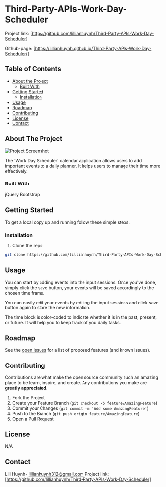 # Third-Party-APIs-Work-Day-Scheduler

Project link: [https://github.com/lillianhuynh/Third-Party-APIs-Work-Day-Scheduler]

Github-page: [https://lillianhuynh.github.io/Third-Party-APIs-Work-Day-Scheduler/]

## Table of Contents

* [About the Project](#about-the-project)
  * [Built With](#built-with)
* [Getting Started](#getting-started)
  * [Installation](#installation)
* [Usage](#usage)
* [Roadmap](#roadmap)
* [Contributing](#contributing)
* [License](#license)
* [Contact](#contact)

## About The Project
![Project Screenshot](images/.png)

The 'Work Day Scheduler' calendar application allows users to add important events to a daily planner. It helps users to manage their time more effectively. 


### Built With

jQuery
Bootstrap

## Getting Started

To get a local copy up and running follow these simple steps.

### Installation

1. Clone the repo
```sh
git clone https://github.com/lillianhuynh/Third-Party-APIs-Work-Day-Scheduler
```

## Usage

You can start by adding events into the input sessions. Once you've done, simply click the save button, your events will be saved accordingly to the chosen time frame.

You can easily edit your events by editing the input sessions and click save button again to store the new information.

The time block is color-coded to indicate whether it is in the past, present, or future. It will help you to keep track of you daily tasks.


## Roadmap

See the [open issues](https://github.com/lillianhuynh/Third-Party-APIs-Work-Day-Scheduler/issues) for a list of proposed features (and known issues).

## Contributing

Contributions are what make the open source community such an amazing place to be learn, inspire, and create. Any contributions you make are **greatly appreciated**.

1. Fork the Project
2. Create your Feature Branch (`git checkout -b feature/AmazingFeature`)
3. Commit your Changes (`git commit -m 'Add some AmazingFeature'`)
4. Push to the Branch (`git push origin feature/AmazingFeature`)
5. Open a Pull Request

## License

N/A

## Contact

Lili Huynh- lillianhuynh312@gmail.com
Project link: [https://github.com/lillianhuynh/Third-Party-APIs-Work-Day-Scheduler]
